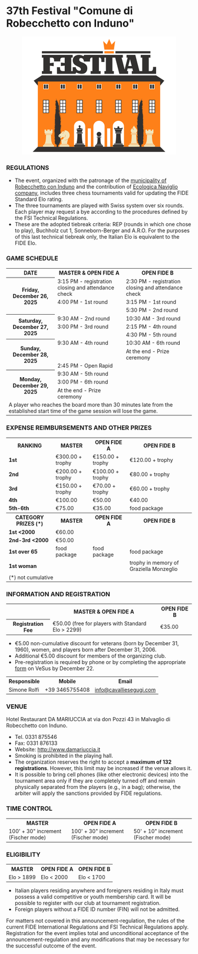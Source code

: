 # 37th Festival "Comune di Robecchetto con Induno"

<div align="center"><img src="../marchio_festival.png" alt="Festival RCI" /></div>

### REGULATIONS

- The event, organized with the patronage of the [municipality of Robecchetto con Induno](http://www.comune.robecchetto-con-induno.mi.it/) and the contribution of [Ecologica Naviglio company](http://www.ecologicanaviglio.it), includes three chess tournaments valid for updating the FIDE Standard Elo rating.
- The three tournaments are played with Swiss system over six rounds. Each player may request a bye according to the procedures defined by the FSI Technical Regulations.
- These are the adopted tiebreak criteria: REP (rounds in which one chose to play), Buchholz cut 1, Sonneborn-Berger and A.R.O. For the purposes of this last technical tiebreak only, the Italian Elo is equivalent to the FIDE Elo.

### GAME SCHEDULE

<table>
  <tr>
    <th>DATE</th>
    <th>MASTER & OPEN FIDE A</th>
    <th>OPEN FIDE B</th>
  </tr>
  <tr>
    <th rowspan="3">Friday, December 26, 2025</th>
    <td>3:15 PM - registration closing and attendance check</td>
    <td>2:30 PM - registration closing and attendance check</td>
  </tr>
  <tr>
    <td>4:00 PM - 1st round</td>
    <td>3:15 PM - 1st round</td>
  </tr>
  <tr>
    <td></td>
    <td>5:30 PM - 2nd round</td>
  </tr>
  <tr>
    <th rowspan="3">Saturday, December 27, 2025</th>
    <td>9:30 AM - 2nd round</td>
    <td>10:30 AM - 3rd round</td>
  </tr>
  <tr>
    <td>3:00 PM - 3rd round</td>
    <td>2:15 PM - 4th round</td>
  </tr>
  <tr>
    <td></td>
    <td>4:30 PM - 5th round</td>
  </tr>
  <tr>
    <th rowspan="3">Sunday, December 28, 2025</th>
    <td>9:30 AM - 4th round</td>
    <td>10:30 AM - 6th round</td>
  </tr>
    <tr>
    <td></td>
    <td>At the end - Prize ceremony</td>
  </tr>
    <tr>
    <td colspan="2">2:45 PM - Open Rapid</td>
  </tr>
  <tr>
    <th rowspan="3">Monday, December 29, 2025</th>
    <td>9:30 AM - 5th round</td>
    <td></td>
  </tr>
  <tr>
    <td>3:00 PM - 6th round</td>
    <td></td>
  </tr>
    <tr>
    <td>At the end - Prize ceremony</td>
    <td></td>
  </tr>
  <tr>
    <td colspan="3">
      A player who reaches the board more than 30 minutes late from the established start time of the game session will lose the game.
    </td>
  </tr>
</table>

### EXPENSE REIMBURSEMENTS AND OTHER PRIZES

<table>
  <tr>
    <th>RANKING</th>
    <th>MASTER</th>
    <th>OPEN FIDE A</th>
    <th>OPEN FIDE B</th>
  </tr>
  <tr>
    <td><b>1st</b></td>
    <td>€300.00 + trophy</td>
    <td>€150.00 + trophy</td>
    <td>€120.00 + trophy</td>
  </tr>
  <tr>
    <td><b>2nd</b></td>
    <td>€200.00 + trophy</td>
    <td>€100.00 + trophy</td>
    <td>€80.00 + trophy</td>
  </tr>
  <tr>
    <td><b>3rd</b></td>
    <td>€150.00 + trophy</td>
    <td>€70.00 + trophy</td>
    <td>€60.00 + trophy</td>
  </tr>
  <tr>
    <td><b>4th</b></td>
    <td>€100.00</td>
    <td>€50.00</td>
    <td>€40.00</td>
  </tr>
  <tr>
    <td><b>5th-6th</b></td>
    <td>€75.00</td>
    <td>€35.00</td>
    <td>food package</td>
  </tr>
  <tr>
    <th>CATEGORY PRIZES (*)</th>
    <th>MASTER</th>
    <th>OPEN FIDE A</th>
    <th>OPEN FIDE B</th>
  </tr>
  <tr>
    <td><b>1st &lt;2000</b></td>
    <td>€60.00</td>
    <td></td>
    <td></td>
  </tr>
  <tr>
    <td><b>2nd-3rd &lt;2000</b></td>
    <td>€50.00</td>
    <td></td>
    <td></td>
  </tr>
  <tr>
    <td><b>1st over 65</b></td>
    <td>food package</td>
    <td>food package</td>
    <td>food package</td>
  </tr>
  <tr>
    <td><b>1st woman</b></td>
    <td></td>
    <td></td>
    <td>trophy in memory of Graziella Monzeglio</td>
  </tr>
  <tr>
    <td colspan="4">(*) not cumulative</td>
  </tr>
</table>

### INFORMATION AND REGISTRATION

<table>
  <tr>
    <td></td>
    <th>MASTER & OPEN FIDE A</th>
    <th>OPEN FIDE B</th>
  </tr>
  <tr>
    <th>Registration Fee</th>
    <td>€50.00 (free for players with Standard Elo &gt; 2299)</td>
    <td>€35.00</td>
  </tr>
  </table>

- €5.00 non-cumulative discount for veterans (born by December 31, 1960), women, and players born after December 31, 2006.
- Additional €5.00 discount for members of the organizing club.
- Pre-registration is required by phone or by completing the appropriate <a href="https://vesus.org/event/???" target="_blank">form</a> on VeSus by December 22.

<table>
  <tr>
    <th>Responsible</th>
    <th>Mobile</th>
    <th>Email</th>
  </tr>
  <tr>
    <td>Simone Rolfi</td>
    <td>+39&nbsp;3465755408</td>
    <td><a href="mailto:info@cavalliesegugi.com">info@cavalliesegugi.com</a>
    </td>
  </tr>
</table>

### VENUE

Hotel Restaurant DA MARIUCCIA at via don Pozzi 43 in Malvaglio di Robecchetto con Induno.

- Tel. 0331 875546
- Fax: 0331 876133
- Website: <a href="http://www.damariuccia.it" target="_blank">http://www.damariuccia.it</a>
- Smoking is prohibited in the playing hall.
- The organization reserves the right to accept a <strong>maximum of 132 registrations</strong>. However, this limit may be increased if the venue allows it.
- It is possible to bring cell phones (like other electronic devices) into the tournament area only if they are completely turned off and remain physically separated from the players (e.g., in a bag); otherwise, the arbiter will apply the sanctions provided by FIDE regulations.

### TIME CONTROL

<table>
  <tr>
    <th>MASTER</th>
    <th>OPEN FIDE A</th>
    <th>OPEN FIDE B</th>
  </tr>
  <tr>
    <td>100' + 30" increment (Fischer mode)</td>
    <td>100' + 30" increment (Fischer mode)</td>
    <td>50' + 10" increment (Fischer mode)</td>
  </tr>
  </table>

### ELIGIBILITY

  <table>
    <tr>
    <th>MASTER</th>
    <th>OPEN FIDE A</th>
    <th>OPEN FIDE B</th>
  </tr>
  <tr>
    <td>Elo &gt; 1899</td>
    <td>Elo &lt; 2000</td>
    <td>Elo &lt; 1700</td>
  </tr>
  </table>

 - Italian players residing anywhere and foreigners residing in Italy must possess a valid competitive or youth membership card. It will be possible to register with our club at tournament registration.
- Foreign players without a FIDE ID number (FIN) will not be admitted.

For matters not covered in this announcement-regulation, the rules of the current FIDE International Regulations and FSI Technical Regulations apply. Registration for the event implies total and unconditional acceptance of the announcement-regulation and any modifications that may be necessary for the successful outcome of the event.